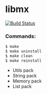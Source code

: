 # libmx

[![Build Status](https://travis-ci.org/joemccann/dillinger.svg?branch=master)](https://travis-ci.org/joemccann/dillinger)

### Commands:
```sh
$ make
$ make uninstall
$ make clean
$ make reinstall
```

  - Utils pack
  - String pack
  - Memory pack
  - List pack

